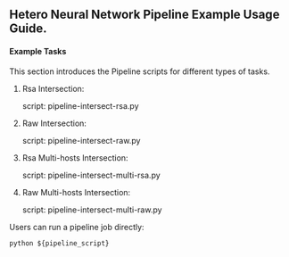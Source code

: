 ## Hetero Neural Network Pipeline Example Usage Guide.

#### Example Tasks

This section introduces the Pipeline scripts for different types of tasks.

1. Rsa Intersection:

    script: pipeline-intersect-rsa.py

2. Raw Intersection:

    script: pipeline-intersect-raw.py

3. Rsa Multi-hosts Intersection:

    script: pipeline-intersect-multi-rsa.py

4. Raw Multi-hosts Intersection:

    script: pipeline-intersect-multi-raw.py

Users can run a pipeline job directly:

    python ${pipeline_script}
